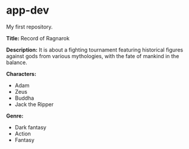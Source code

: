 # app-dev
My first repository.


**Title:** Record of Ragnarok

**Description:**
It is about a fighting tournament featuring historical figures against gods from various mythologies, with the fate of mankind in the balance.

**Characters:**

- Adam
- Zeus
- Buddha
- Jack the Ripper

**Genre:**

- Dark fantasy
- Action
- Fantasy
